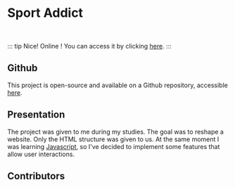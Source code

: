 <script setup>
import { VPTeamMembers } from 'vitepress/theme'

const additionalsMembers = []

const members = [
	...additionalsMembers,
  {
		avatar: "https://github.com/AlxisHenry.png",
		name: "Alexis Henry",
		title: "Contributor",
		links: [
			{ icon: "github", link: "https://github.com/Alxishenry" },
			{
				icon: "linkedin",
				link: "https://www.linkedin.com/in/alexishenry03",
			},
  	],
  },
];

</script>

# Sport Addict <Badge type="warning" text="v1.0.0" />

<br>

::: tip Nice!
Online ! You can access it by clicking [here](https://alxishenry.github.io/sport-addict/).
:::

## Github

This project is open-source and available on a Github repository, accessible [here](https://github.com/AlxisHenry/sport-addict). 

## Presentation

The project was given to me during my studies. The goal was to reshape a website. Only the HTML structure was given to us. At the same moment I was learning [Javascript](https://www.javascript.com/), so I've decided to implement some features that allow user interactions.

## Contributors

<VPTeamMembers size="medium" :members="members" />
